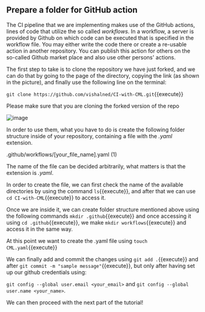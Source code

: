 ## Prepare a folder for GitHub action

The CI pipeline that we are implementing makes use of the GitHub actions, lines of code that utilize the so called *workflows*. In a workflow, a server is provided by Github on which code can be executed that is specified in the workflow file. You may either write the code there or create a re-usable action in another repository. You can publish this action for others on the so-called Github market place and also use other persons' actions.

The first step to take is to clone the repository we have just forked, and we can do that by going to the page of the directory, copying the link (as shown in the picture), and finally use the following line on the terminal:

`git clone https://github.com/vishalned/CI-with-CML.git`{{execute}}

Please make sure that you are cloning the forked version of the repo

![image](https://user-images.githubusercontent.com/63954877/168800397-afd2079c-834d-466c-97ed-72183c833792.png)

In order to use them, what you have to do is create the following folder structure inside of your repository, containing a file with the *.yaml* extension.

.github/workflows/[your_file_name].yaml (1) 

The name of the file can be decided arbitrarily, what matters is that the extension is *.yaml*.

In order to create the file, we can first check the name of the available directories by using the command `ls`{{execute}}, and after that we can use `cd CI-with-CML`{{execute}} to access it.

Once we are inside it, we can create folder structure mentioned above using the following commands `mkdir .github`{{execute}} and once accessing it using `cd .github`{{execute}}, we make `mkdir workflows`{{execute}} and access it in the same way.

At this point we want to create the .yaml file using `touch CML.yaml`{{execute}}

We can finally add and commit the changes using `git add .`{{execute}} and after `git commit -m "sample message"`{{execute}}, but only after having set up our github credentials using:

`git config --global user.email <your_email>` and `git config --global user.name <your_name>`.

We can then proceed with the next part of the tutorial!
